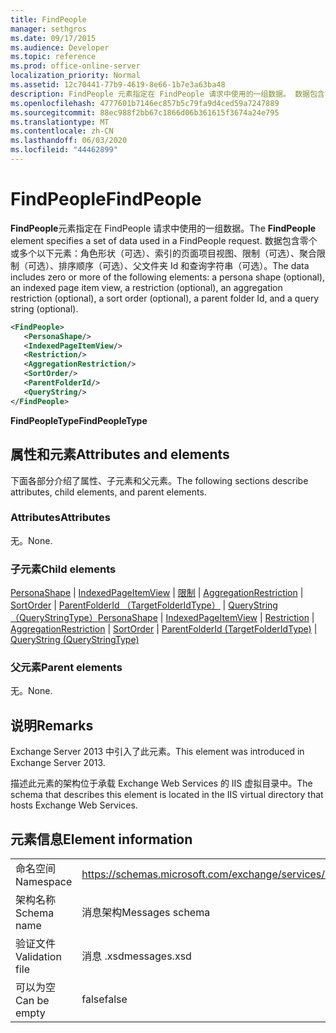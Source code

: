 ```yaml
---
title: FindPeople
manager: sethgros
ms.date: 09/17/2015
ms.audience: Developer
ms.topic: reference
ms.prod: office-online-server
localization_priority: Normal
ms.assetid: 12c70441-77b9-4619-8e66-1b7e3a63ba48
description: FindPeople 元素指定在 FindPeople 请求中使用的一组数据。 数据包含零个或多个以下元素：角色形状（可选）、索引的页面项目视图、限制（可选）、聚合限制（可选）、排序顺序（可选）、父文件夹 Id 和查询字符串（可选）。
ms.openlocfilehash: 4777601b7146ec857b5c79fa9d4ced59a7247889
ms.sourcegitcommit: 88ec988f2bb67c1866d06b361615f3674a24e795
ms.translationtype: MT
ms.contentlocale: zh-CN
ms.lasthandoff: 06/03/2020
ms.locfileid: "44462899"
---
```

# <a name="findpeople"></a><span data-ttu-id="74150-104">FindPeople</span><span class="sxs-lookup"><span data-stu-id="74150-104">FindPeople</span></span>

<span data-ttu-id="74150-105">**FindPeople**元素指定在 FindPeople 请求中使用的一组数据。</span><span class="sxs-lookup"><span data-stu-id="74150-105">The **FindPeople** element specifies a set of data used in a FindPeople request.</span></span> <span data-ttu-id="74150-106">数据包含零个或多个以下元素：角色形状（可选）、索引的页面项目视图、限制（可选）、聚合限制（可选）、排序顺序（可选）、父文件夹 Id 和查询字符串（可选）。</span><span class="sxs-lookup"><span data-stu-id="74150-106">The data includes zero or more of the following elements: a persona shape (optional), an indexed page item view, a restriction (optional), an aggregation restriction (optional), a sort order (optional), a parent folder Id, and a query string (optional).</span></span> 
  
```XML
<FindPeople>
   <PersonaShape/>
   <IndexedPageItemView/>
   <Restriction/>
   <AggregationRestriction/>
   <SortOrder/>
   <ParentFolderId/>
   <QueryString/>
</FindPeople>
```

 <span data-ttu-id="74150-107">**FindPeopleType**</span><span class="sxs-lookup"><span data-stu-id="74150-107">**FindPeopleType**</span></span>
## <a name="attributes-and-elements"></a><span data-ttu-id="74150-108">属性和元素</span><span class="sxs-lookup"><span data-stu-id="74150-108">Attributes and elements</span></span>

<span data-ttu-id="74150-109">下面各部分介绍了属性、子元素和父元素。</span><span class="sxs-lookup"><span data-stu-id="74150-109">The following sections describe attributes, child elements, and parent elements.</span></span>
  
### <a name="attributes"></a><span data-ttu-id="74150-110">Attributes</span><span class="sxs-lookup"><span data-stu-id="74150-110">Attributes</span></span>

<span data-ttu-id="74150-111">无。</span><span class="sxs-lookup"><span data-stu-id="74150-111">None.</span></span>
  
### <a name="child-elements"></a><span data-ttu-id="74150-112">子元素</span><span class="sxs-lookup"><span data-stu-id="74150-112">Child elements</span></span>

<span data-ttu-id="74150-113">[PersonaShape](personashape.md)  | [IndexedPageItemView](indexedpageitemview.md)  | [限制](restriction.md)  | [AggregationRestriction](aggregationrestriction.md)  | [SortOrder](sortorder.md)  | [ParentFolderId （TargetFolderIdType）](parentfolderid-targetfolderidtype.md)  | [QueryString （QueryStringType）](querystring-querystringtype.md)</span><span class="sxs-lookup"><span data-stu-id="74150-113">[PersonaShape](personashape.md) | [IndexedPageItemView](indexedpageitemview.md) | [Restriction](restriction.md) | [AggregationRestriction](aggregationrestriction.md) | [SortOrder](sortorder.md) | [ParentFolderId (TargetFolderIdType)](parentfolderid-targetfolderidtype.md) | [QueryString (QueryStringType)](querystring-querystringtype.md)</span></span>
  
### <a name="parent-elements"></a><span data-ttu-id="74150-114">父元素</span><span class="sxs-lookup"><span data-stu-id="74150-114">Parent elements</span></span>

<span data-ttu-id="74150-115">无。</span><span class="sxs-lookup"><span data-stu-id="74150-115">None.</span></span>
  
## <a name="remarks"></a><span data-ttu-id="74150-116">说明</span><span class="sxs-lookup"><span data-stu-id="74150-116">Remarks</span></span>

<span data-ttu-id="74150-117">Exchange Server 2013 中引入了此元素。</span><span class="sxs-lookup"><span data-stu-id="74150-117">This element was introduced in Exchange Server 2013.</span></span>
  
<span data-ttu-id="74150-118">描述此元素的架构位于承载 Exchange Web Services 的 IIS 虚拟目录中。</span><span class="sxs-lookup"><span data-stu-id="74150-118">The schema that describes this element is located in the IIS virtual directory that hosts Exchange Web Services.</span></span>
  
## <a name="element-information"></a><span data-ttu-id="74150-119">元素信息</span><span class="sxs-lookup"><span data-stu-id="74150-119">Element information</span></span>

|||
|:-----|:-----|
|<span data-ttu-id="74150-120">命名空间</span><span class="sxs-lookup"><span data-stu-id="74150-120">Namespace</span></span>  <br/> |https://schemas.microsoft.com/exchange/services/2006/messages  <br/> |
|<span data-ttu-id="74150-121">架构名称</span><span class="sxs-lookup"><span data-stu-id="74150-121">Schema name</span></span>  <br/> |<span data-ttu-id="74150-122">消息架构</span><span class="sxs-lookup"><span data-stu-id="74150-122">Messages schema</span></span>  <br/> |
|<span data-ttu-id="74150-123">验证文件</span><span class="sxs-lookup"><span data-stu-id="74150-123">Validation file</span></span>  <br/> |<span data-ttu-id="74150-124">消息 .xsd</span><span class="sxs-lookup"><span data-stu-id="74150-124">messages.xsd</span></span>  <br/> |
|<span data-ttu-id="74150-125">可以为空</span><span class="sxs-lookup"><span data-stu-id="74150-125">Can be empty</span></span>  <br/> |<span data-ttu-id="74150-126">false</span><span class="sxs-lookup"><span data-stu-id="74150-126">false</span></span>  <br/> |
   

